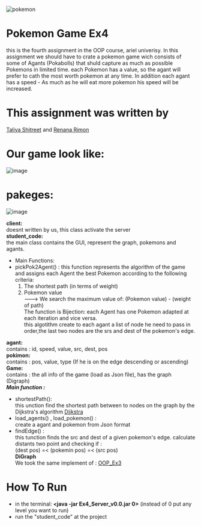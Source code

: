 ![pokemon](https://user-images.githubusercontent.com/77111035/148031517-120da067-3d9b-412a-b3a5-6341ee62a560.gif)
# Pokemon Game Ex4
this is the fourth assignment in the OOP course, ariel univerisy. In this assignment we should have to crate a pokemon game wich consists of some of Agants (Pokabolls)
that shuld capture as much as possible Pokemons in limited time. each Pokemon has a value, so the agant will prefer to cath the most worth pokemon at any time.
In addition each agant has a speed - As much as he will eat more pokemon his speed will be increased.

# This assignment was written by
 [Taliya Shitreet](https://github.com/taliyashitreet "Profile") and  [Renana Rimon](https://github.com/renanarimon "Profile")
 # Our game look like:
 ![image](https://user-images.githubusercontent.com/77111035/148042934-cfc27add-ac10-4940-b0cb-f5538182ee53.png)

 
# pakeges: 
![image](https://user-images.githubusercontent.com/77111035/148047663-434ce3f6-d5c2-42a5-a4dc-9e87362d4deb.png)

**client:**  <br />
doesnt written by us, this class activate the server  <br />
**student_code:**  <br />
the main class contains the GUI, represent the graph, pokemons and agants. <br />
- Main Functions: <br />
- pickPok2Agent() : this function represents the algorithm of the game and assigns each Agent the best Pokemon according to the following criteria:<br />
  1. The shortest path (in terms of weight) <br />
  2. Pokemon value <br />
  ---> We search the maximum value of:  (Pokemon value) - (weight of path) <br />
  The function is Bijection: each Agent has one Pokemon adapted at each iteration and vice versa. <br />
  this algotithm create to each agant a list of node he need to pass in order,the last two nodes are the srs and dest of the pokemon's edge. <br />

**agant:**  <br />
contains : id, speed, value, src, dest, pos  <br />
**pokimon:**  <br />
contains : pos, value, type (If he is on the edge descending or ascending)   <br />
**Game:**  <br />
contains : the all info of the game (load as Json file), has the graph (Digraph)  <br />
***Main function :***  <br />
- shortestPath(): <br />
this unction find the shortest path between to nodes on the graph by the Dijkstra's algorithm [Dijkstra](https://en.wikipedia.org/wiki/Dijkstra%27s_algorithm) 
- load_agents() , load_pokemon() :  <br />
  create a agant and pokemon from Json format <br />
- findEdge() :<br />
  this tunction finds the src and dest of a given pokemon's edge. calculate distants two point and checking if : <br />
  (dest pos) =< (pokemin pos) =< (src pos) <br />
**DiGraph**  <br />
We took the same implement of : [OOP_Ex3](https://github.com/taliyashitreet/OOP_Ex3)
# How To Run
- in the terminal: __<java -jar Ex4_Server_v0.0.jar 0>__ (instead of 0 put any level you want to run)
- run the "student_code" at the project
